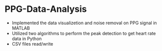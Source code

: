 # PPG-Data-Analysis
- Implemented the data visualizetion and noise removal on PPG signal in MATLAB
- Utilized two algorithms to perform the peak detection to get heart rate data in Python
- CSV files read/write
